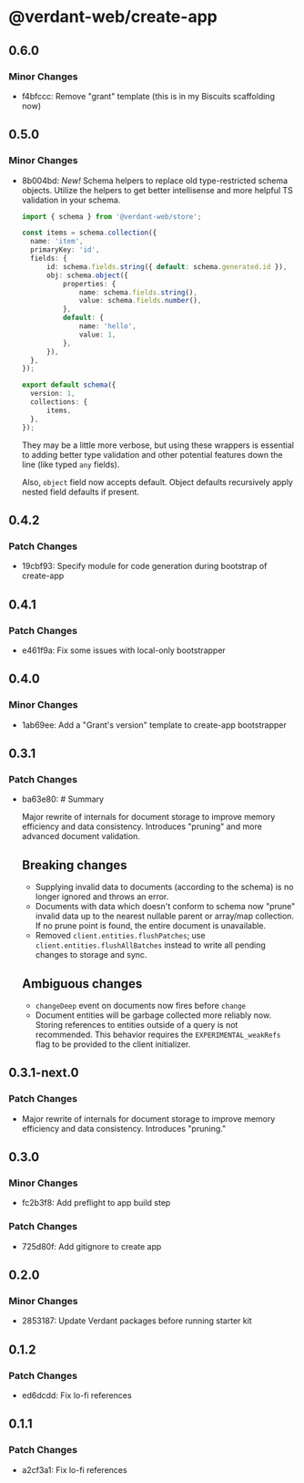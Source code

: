# @verdant-web/create-app

## 0.6.0

### Minor Changes

- f4bfccc: Remove "grant" template (this is in my Biscuits scaffolding now)

## 0.5.0

### Minor Changes

- 8b004bd: _New!_ Schema helpers to replace old type-restricted schema objects. Utilize the helpers to get better intellisense and more helpful TS validation in your schema.

  ```ts
  import { schema } from '@verdant-web/store';

  const items = schema.collection({
  	name: 'item',
  	primaryKey: 'id',
  	fields: {
  		id: schema.fields.string({ default: schema.generated.id }),
  		obj: schema.object({
  			properties: {
  				name: schema.fields.string(),
  				value: schema.fields.number(),
  			},
  			default: {
  				name: 'hello',
  				value: 1,
  			},
  		}),
  	},
  });

  export default schema({
  	version: 1,
  	collections: {
  		items,
  	},
  });
  ```

  They may be a little more verbose, but using these wrappers is essential to adding better type validation and other potential features down the line (like typed `any` fields).

  Also, `object` field now accepts default. Object defaults recursively apply nested field defaults if present.

## 0.4.2

### Patch Changes

- 19cbf93: Specify module for code generation during bootstrap of create-app

## 0.4.1

### Patch Changes

- e461f9a: Fix some issues with local-only bootstrapper

## 0.4.0

### Minor Changes

- 1ab69ee: Add a "Grant's version" template to create-app bootstrapper

## 0.3.1

### Patch Changes

- ba63e80: # Summary

  Major rewrite of internals for document storage to improve memory efficiency and data consistency. Introduces "pruning" and more advanced document validation.

  ## Breaking changes

  - Supplying invalid data to documents (according to the schema) is no longer ignored and throws an error.
  - Documents with data which doesn't conform to schema now "prune" invalid data up to the nearest nullable parent or array/map collection. If no prune point is found, the entire document is unavailable.
  - Removed `client.entities.flushPatches`; use `client.entities.flushAllBatches` instead to write all pending changes to storage and sync.

  ## Ambiguous changes

  - `changeDeep` event on documents now fires before `change`
  - Document entities will be garbage collected more reliably now. Storing references to entities outside of a query is not recommended. This behavior requires the `EXPERIMENTAL_weakRefs` flag to be provided to the client initializer.

## 0.3.1-next.0

### Patch Changes

- Major rewrite of internals for document storage to improve memory efficiency and data consistency. Introduces "pruning."

## 0.3.0

### Minor Changes

- fc2b3f8: Add preflight to app build step

### Patch Changes

- 725d80f: Add gitignore to create app

## 0.2.0

### Minor Changes

- 2853187: Update Verdant packages before running starter kit

## 0.1.2

### Patch Changes

- ed6dcdd: Fix lo-fi references

## 0.1.1

### Patch Changes

- a2cf3a1: Fix lo-fi references
